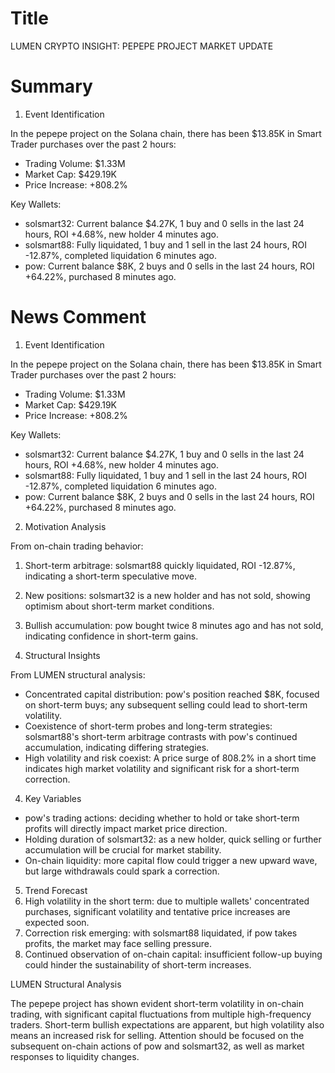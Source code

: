 # Title
LUMEN CRYPTO INSIGHT: PEPEPE PROJECT MARKET UPDATE

# Summary
1. Event Identification

In the pepepe project on the Solana chain, there has been $13.85K in Smart Trader purchases over the past 2 hours:
- Trading Volume: $1.33M
- Market Cap: $429.19K
- Price Increase: +808.2%

Key Wallets:
- solsmart32: Current balance $4.27K, 1 buy and 0 sells in the last 24 hours, ROI +4.68%, new holder 4 minutes ago.
- solsmart88: Fully liquidated, 1 buy and 1 sell in the last 24 hours, ROI -12.87%, completed liquidation 6 minutes ago.
- pow: Current balance $8K, 2 buys and 0 sells in the last 24 hours, ROI +64.22%, purchased 8 minutes ago.

# News Comment
1. Event Identification

In the pepepe project on the Solana chain, there has been $13.85K in Smart Trader purchases over the past 2 hours:
- Trading Volume: $1.33M
- Market Cap: $429.19K
- Price Increase: +808.2%

Key Wallets:
- solsmart32: Current balance $4.27K, 1 buy and 0 sells in the last 24 hours, ROI +4.68%, new holder 4 minutes ago.
- solsmart88: Fully liquidated, 1 buy and 1 sell in the last 24 hours, ROI -12.87%, completed liquidation 6 minutes ago.
- pow: Current balance $8K, 2 buys and 0 sells in the last 24 hours, ROI +64.22%, purchased 8 minutes ago.

2. Motivation Analysis

From on-chain trading behavior:
1. Short-term arbitrage: solsmart88 quickly liquidated, ROI -12.87%, indicating a short-term speculative move.
2. New positions: solsmart32 is a new holder and has not sold, showing optimism about short-term market conditions.
3. Bullish accumulation: pow bought twice 8 minutes ago and has not sold, indicating confidence in short-term gains.

3. Structural Insights

From LUMEN structural analysis:
- Concentrated capital distribution: pow's position reached $8K, focused on short-term buys; any subsequent selling could lead to short-term volatility.
- Coexistence of short-term probes and long-term strategies: solsmart88's short-term arbitrage contrasts with pow's continued accumulation, indicating differing strategies.
- High volatility and risk coexist: A price surge of 808.2% in a short time indicates high market volatility and significant risk for a short-term correction.

4. Key Variables
- pow's trading actions: deciding whether to hold or take short-term profits will directly impact market price direction.
- Holding duration of solsmart32: as a new holder, quick selling or further accumulation will be crucial for market stability.
- On-chain liquidity: more capital flow could trigger a new upward wave, but large withdrawals could spark a correction.

5. Trend Forecast
1. High volatility in the short term: due to multiple wallets' concentrated purchases, significant volatility and tentative price increases are expected soon.
2. Correction risk emerging: with solsmart88 liquidated, if pow takes profits, the market may face selling pressure.
3. Continued observation of on-chain capital: insufficient follow-up buying could hinder the sustainability of short-term increases.

LUMEN Structural Analysis

The pepepe project has shown evident short-term volatility in on-chain trading, with significant capital fluctuations from multiple high-frequency traders. Short-term bullish expectations are apparent, but high volatility also means an increased risk for selling. Attention should be focused on the subsequent on-chain actions of pow and solsmart32, as well as market responses to liquidity changes.
